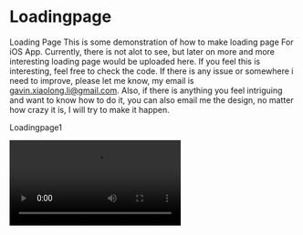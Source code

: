 # Loadingpage
Loading Page
This is some demonstration of how to make loading page For iOS App. Currently, there is not alot to see, but later on more and more interesting loading page would be uploaded here. If you feel this is interesting, feel free to check the code. If there is any issue or somewhere i need to improve, please let me know, my email is gavin.xiaolong.li@gmail.com. Also, if there is anything you feel intriguing and want to know how to do it, you can also email me the design, no matter how crazy it is, I will try to make it happen.


Loadingpage1

![](Apppreview/Loadingpage1.mov)
